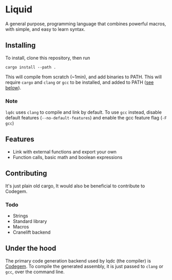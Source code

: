 # Liquid
A general purpose, programming language that combines powerful macros, with simple, and easy to learn syntax.

## Installing
To install, clone this repository, then run

`cargo install --path .`

This will compile from scratch (~1min), and add binaries to PATH. This will require `cargo` and `clang` or `gcc` to be installed, and added to PATH ([see below](#note)).

### Note
`lqdc` uses `clang` to compile and link by default. To use `gcc` instead, disable default features (`--no-default-features`) and enable the gcc feature flag (`-F gcc`)

## Features
- Link with external functions and export your own
- Function calls, basic math and boolean expressions

## Contributing
It's just plain old cargo, It would also be beneficial to contribute to Codegem.

### Todo
- Strings
- Standard library
- Macros
- Cranelift backend

## Under the hood
The primary code generation backend used by lqdc (the compiler) is [Codegem](https://github.com/code-gem/codegem). To compile the generated assembly, it is just passed to `clang` or `gcc`, over the command line.